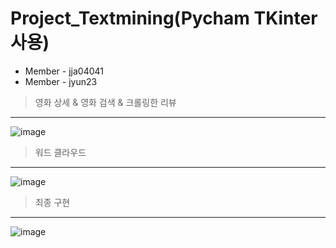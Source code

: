 # Project_Textmining(Pycham TKinter 사용)

+ Member - jja04041
+ Member - jyun23

> 영화 상세 & 영화 검색 & 크롤링한 리뷰
-----------
![image](https://github.com/jyun23/TextminingProject-master/assets/101920588/5a153d70-1ed0-4db5-b0d5-e9f9124b828b)

> 워드 클라우드
-----------
![image](https://github.com/jyun23/TextminingProject-master/assets/101920588/765d5e72-bb4f-41bc-a0c4-4fcf0b4683fb)

> 최종 구현
-----------
![image](https://github.com/jyun23/TextminingProject-master/assets/101920588/cdf8a29f-699e-4e3e-a8d1-c8daddfb9813)
